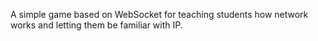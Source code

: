 A simple game based on WebSocket for teaching students how network works and letting them be familiar with IP.

